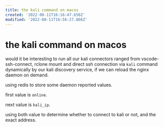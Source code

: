 ```yaml
---
title: the kali command on macos
created: '2022-08-11T16:16:47.656Z'
modified: '2022-08-11T16:56:27.866Z'
---
```


# the kali command on macos

would it be interesting to run all our kali connectors ranged from vscode-ssh-connect, rclone mount and direct ssh connection via `kali` command dynamically by our kali discovery service, if we can reload the nginx daemon on demand.

using redis to store some daemon reported values.

first value is `online`.

next value is `kali_ip`.

using both value to determine whether to connect to kali or not, and the exact address.

